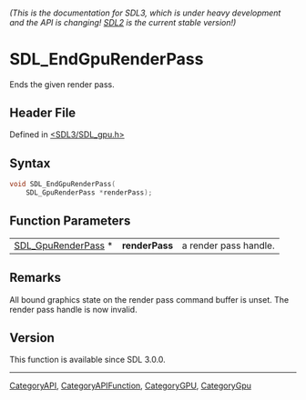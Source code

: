 ###### (This is the documentation for SDL3, which is under heavy development and the API is changing! [SDL2](https://wiki.libsdl.org/SDL2/) is the current stable version!)
# SDL_EndGpuRenderPass

Ends the given render pass.

## Header File

Defined in [<SDL3/SDL_gpu.h>](https://github.com/libsdl-org/SDL/blob/main/include/SDL3/SDL_gpu.h)

## Syntax

```c
void SDL_EndGpuRenderPass(
    SDL_GpuRenderPass *renderPass);
```

## Function Parameters

|                                          |                |                       |
| ---------------------------------------- | -------------- | --------------------- |
| [SDL_GpuRenderPass](SDL_GpuRenderPass) * | **renderPass** | a render pass handle. |

## Remarks

All bound graphics state on the render pass command buffer is unset. The
render pass handle is now invalid.

## Version

This function is available since SDL 3.0.0.

----
[CategoryAPI](CategoryAPI), [CategoryAPIFunction](CategoryAPIFunction), [CategoryGPU](CategoryGPU), [CategoryGpu](CategoryGpu)


